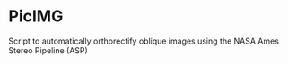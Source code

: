 # PicIMG
Script to automatically orthorectify oblique images using the NASA Ames Stereo Pipeline (ASP)
